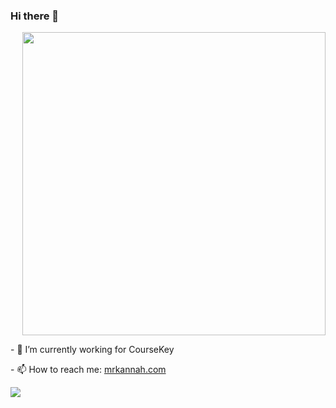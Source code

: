 ### Hi there 👋

<a href="https://github.com/anuraghazra/github-readme-stats">
  <img align="right" width="485" src="https://github-readme-stats.vercel.app/api?username=fadeenk&show_icons=true&hide_border=false&count_private=true" />
</a>

<div style="float: left">
  <p>- 🔭 I’m currently working for CourseKey</p>
  <p>- 📫 How to reach me: <a href="https://www.mrkannah.com/">mrkannah.com</a></p>
  <a href="https://github.com/anuraghazra/github-readme-stats">
    <img align="left" src="https://github-readme-stats.vercel.app/api/top-langs/?username=fadeenk&layout=compact" />
  </a>
</div>
